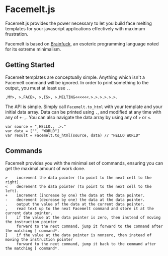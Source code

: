 # Facemelt.js

Facemelt.js provides the power necessary to let you build face melting templates for your javascript applications effectively with maximum frustration.

Facemelt is based on [Brainfuck](http://en.wikipedia.org/wiki/Brainfuck), an esoteric programming language noted for its extreme minimalism. 

## Getting Started

Facemelt templates are conceptually simple. Anything which isn't a Facemelt command will be ignored. In order to print something to the output, you must at least use `.`.

    ,MY>, >,FACE>, >,IS>, >,MELTING<<<<<<.>.>.>.>.>.>.

The API is simple. Simply call `Facemelt.to_html` with your template and your initial data array. Data can be printed using `.`, and modified at any time with any of `+-,`. You can also navigate the data array by using any of `>` or `<`.

    var source = ",HELLO., .>."
    var data = ["", "WORLD"]
    var result = Facemelt.to_html(source, data) // "HELLO WORLD"

## Commands

Facemelt provides you with the minimal set of commands, ensuring you can get the maximal amount of work done.

    >    increment the data pointer (to point to the next cell to the right).
    <    decrement the data pointer (to point to the next cell to the left).
    +    increment (increase by one) the data at the data pointer.
    -    decrement (decrease by one) the data at the data pointer.
    .    output the value of the data at the current data pointer.
    ,    read text up to the next Facemelt command and store it at the current data pointer.
    [    if the value at the data pointer is zero, then instead of moving the instruction pointer 
         forward to the next command, jump it forward to the command after the matching ] command*.
    ]    if the value at the data pointer is nonzero, then instead of moving the instruction pointer 
         forward to the next command, jump it back to the command after the matching [ command*.

